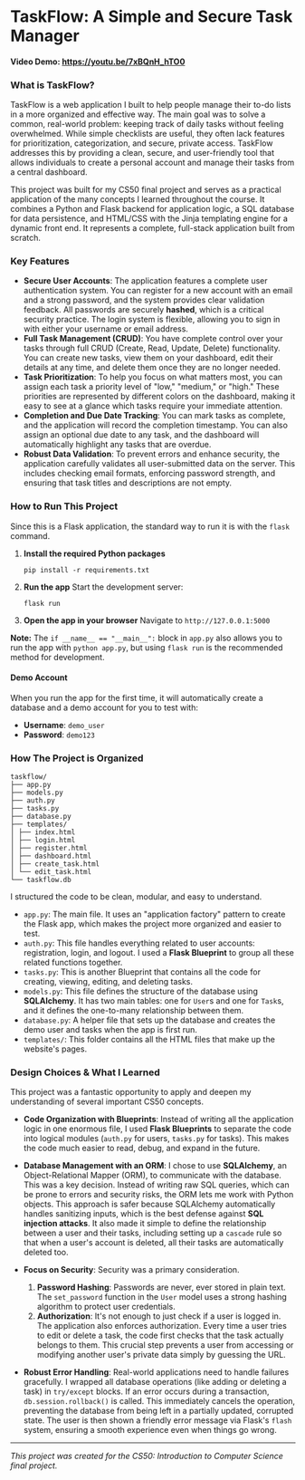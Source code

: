 # TaskFlow: A Simple and Secure Task Manager

#### Video Demo: https://youtu.be/7xBQnH_hTO0

### What is TaskFlow?

TaskFlow is a web application I built to help people manage their to-do lists in a more organized and effective way. The main goal was to solve a common, real-world problem: keeping track of daily tasks without feeling overwhelmed. While simple checklists are useful, they often lack features for prioritization, categorization, and secure, private access. TaskFlow addresses this by providing a clean, secure, and user-friendly tool that allows individuals to create a personal account and manage their tasks from a central dashboard.

This project was built for my CS50 final project and serves as a practical application of the many concepts I learned throughout the course. It combines a Python and Flask backend for application logic, a SQL database for data persistence, and HTML/CSS with the Jinja templating engine for a dynamic front end. It represents a complete, full-stack application built from scratch.

### Key Features

-   **Secure User Accounts**: The application features a complete user authentication system. You can register for a new account with an email and a strong password, and the system provides clear validation feedback. All passwords are securely **hashed**, which is a critical security practice. The login system is flexible, allowing you to sign in with either your username or email address.
-   **Full Task Management (CRUD)**: You have complete control over your tasks through full CRUD (Create, Read, Update, Delete) functionality. You can create new tasks, view them on your dashboard, edit their details at any time, and delete them once they are no longer needed.
-   **Task Prioritization**: To help you focus on what matters most, you can assign each task a priority level of "low," "medium," or "high." These priorities are represented by different colors on the dashboard, making it easy to see at a glance which tasks require your immediate attention.
-   **Completion and Due Date Tracking**: You can mark tasks as complete, and the application will record the completion timestamp. You can also assign an optional due date to any task, and the dashboard will automatically highlight any tasks that are overdue.
-   **Robust Data Validation**: To prevent errors and enhance security, the application carefully validates all user-submitted data on the server. This includes checking email formats, enforcing password strength, and ensuring that task titles and descriptions are not empty.

### How to Run This Project

Since this is a Flask application, the standard way to run it is with the `flask` command.

1.  **Install the required Python packages**
    ```
    pip install -r requirements.txt
    ```

2.  **Run the app**
    Start the development server:
    ```
    flask run
    ```

4.  **Open the app in your browser**
    Navigate to `http://127.0.0.1:5000`

**Note:** The `if __name__ == "__main__":` block in `app.py` also allows you to run the app with `python app.py`, but using `flask run` is the recommended method for development.

#### Demo Account

When you run the app for the first time, it will automatically create a database and a demo account for you to test with:
-   **Username**: `demo_user`
-   **Password**: `demo123`

### How The Project is Organized
```
taskflow/
├── app.py
├── models.py
├── auth.py
├── tasks.py
├── database.py
├── templates/
│ ├── index.html
│ ├── login.html
│ ├── register.html
│ ├── dashboard.html
│ ├── create_task.html
│ └── edit_task.html
└── taskflow.db
```

I structured the code to be clean, modular, and easy to understand.

-   `app.py`: The main file. It uses an "application factory" pattern to create the Flask app, which makes the project more organized and easier to test.
-   `auth.py`: This file handles everything related to user accounts: registration, login, and logout. I used a **Flask Blueprint** to group all these related functions together.
-   `tasks.py`: This is another Blueprint that contains all the code for creating, viewing, editing, and deleting tasks.
-   `models.py`: This file defines the structure of the database using **SQLAlchemy**. It has two main tables: one for `User`s and one for `Task`s, and it defines the one-to-many relationship between them.
-   `database.py`: A helper file that sets up the database and creates the demo user and tasks when the app is first run.
-   `templates/`: This folder contains all the HTML files that make up the website's pages.

### Design Choices & What I Learned

This project was a fantastic opportunity to apply and deepen my understanding of several important CS50 concepts.

-   **Code Organization with Blueprints**: Instead of writing all the application logic in one enormous file, I used **Flask Blueprints** to separate the code into logical modules (`auth.py` for users, `tasks.py` for tasks). This makes the code much easier to read, debug, and expand in the future.

-   **Database Management with an ORM**: I chose to use **SQLAlchemy**, an Object-Relational Mapper (ORM), to communicate with the database. This was a key decision. Instead of writing raw SQL queries, which can be prone to errors and security risks, the ORM lets me work with Python objects. This approach is safer because SQLAlchemy automatically handles sanitizing inputs, which is the best defense against **SQL injection attacks**. It also made it simple to define the relationship between a user and their tasks, including setting up a `cascade` rule so that when a user's account is deleted, all their tasks are automatically deleted too.

-   **Focus on Security**: Security was a primary consideration.
    1.  **Password Hashing**: Passwords are never, ever stored in plain text. The `set_password` function in the `User` model uses a strong hashing algorithm to protect user credentials.
    2.  **Authorization**: It's not enough to just check if a user is logged in. The application also enforces authorization. Every time a user tries to edit or delete a task, the code first checks that the task actually belongs to them. This crucial step prevents a user from accessing or modifying another user's private data simply by guessing the URL.

-   **Robust Error Handling**: Real-world applications need to handle failures gracefully. I wrapped all database operations (like adding or deleting a task) in `try/except` blocks. If an error occurs during a transaction, `db.session.rollback()` is called. This immediately cancels the operation, preventing the database from being left in a partially updated, corrupted state. The user is then shown a friendly error message via Flask's `flash` system, ensuring a smooth experience even when things go wrong.

---
*This project was created for the CS50: Introduction to Computer Science final project.*
